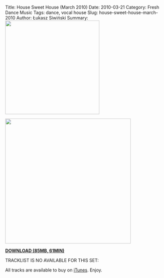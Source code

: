 Title: House Sweet House (March 2010)
Date: 2010-03-21
Category: Fresh Dance Music
Tags: dance, vocal house
Slug: house-sweet-house-march-2010
Author: Łukasz Siwiński
Summary: <img width="300" src="https://drive.google.com/uc?export=download&id=0B8ZWtaisj528UURtMjg0TFFYcTA" />

<!-- ### IMAGE ### -->
<a href ="https://drive.google.com/uc?export=download&id=0B_4_ynm06YZIcC1JNWxzMjFLQmc" 
    title="DOWNLOAD" target="_blank">
    <img width="400" src="https://drive.google.com/uc?export=download&id=0B8ZWtaisj528UURtMjg0TFFYcTA" />
</a>

<a href ="https://drive.google.com/uc?export=download&id=0B_4_ynm06YZITDMzU0tJN3Vucnc" 
    title="Fresh Dance Music - House Sweet House (March 2010)" target="_blank">
**DOWNLOAD (85MB, 61MIN)**
</a>

TRACKLIST IS NO AVAILABLE FOR THIS SET:  

All tracks are available to buy on <a href="http://itunes.apple.com/pl/" target="_blank">iTunes</a>.
Enjoy.